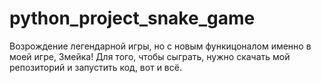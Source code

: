 # python_project_snake_game
Возрождение легендарной игры, но с новым функицоналом именно в моей игре, Змейка! 
Для того, чтобы сыграть, нужно скачать мой репозиторий и запустить код, вот и всё.
